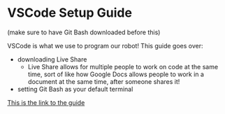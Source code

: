 # VSCode Setup Guide
(make sure to have Git Bash downloaded before this)

VSCode is what we use to program our robot! This guide goes over:
* downloading Live Share 
    * Live Share allows for multiple people to work on code at the same time, sort of like how Google Docs allows people to work in a document at the same time, after someone shares it! 
* setting Git Bash as your default terminal

[This is the link to the guide](https://docs.google.com/presentation/d/1KZAGwCA-hJgnCuoqe4jUZ04sJNHU2n6XHczw8CtHayw/edit?usp=sharing)